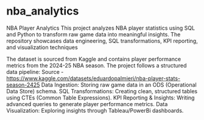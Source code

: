# nba_analytics
 NBA Player Analytics 
This project analyzes NBA player statistics using SQL and Python to transform raw game data into meaningful insights. The repository showcases data engineering, SQL transformations, KPI reporting, and visualization techniques


The dataset is sourced from Kaggle and contains player performance metrics from the 2024-25 NBA season. The project follows a structured data pipeline:
Source - https://www.kaggle.com/datasets/eduardopalmieri/nba-player-stats-season-2425
Data Ingestion: Storing raw game data in an ODS (Operational Data Store) schema.
SQL Transformations: Creating clean, structured tables using CTEs (Common Table Expressions).
KPI Reporting & Insights: Writing advanced queries to generate player performance metrics.
Data Visualization: Exploring insights through Tableau/PowerBi dashboards.
